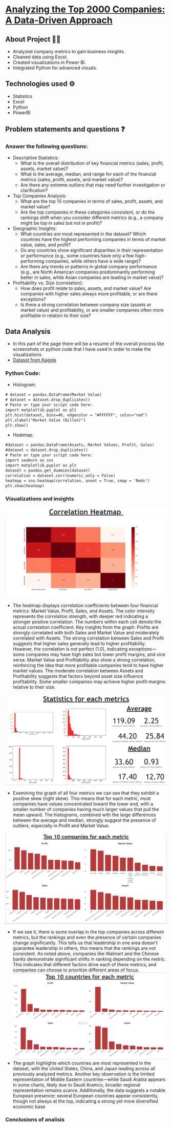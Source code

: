 # <ins>Analyzing the Top 2000 Companies: A Data-Driven Approach</ins>

## About Project 👨‍💻

- Analyzed company metrics to gain business insights. 
- Cleaned data using Excel.
- Created visualizations in Power BI.
- Integrated Python for advanced visuals.

## Technologies used ⚙️
    
- Statistics
- Excel
- Python
- PowerBI

## Problem statements and questions ❓
 ### Answer the following questions:
- Descriptive Statistics:
   - What is the overall distribution of key financial metrics (sales, profit, assets, market value)?
    - What is the average, median, and range for each of the financial metrics (sales, profit, assets, and market value)?
    - Are there any extreme outliers that may need further investigation or clarification?
- Top Companies Analysis:
  - What are the top 10 companies in terms of sales, profit, assets, and market value?
  - Are the top companies in these categories consistent, or do the rankings shift when you consider different metrics (e.g., a company might be top in sales but not in profit)?
- Geographic Insights:
  - What countries are most represented in the dataset? Which countries have the highest performing companies in terms of market value, sales, and profit?
  - Do any countries show significant disparities in their representation or performance (e.g., some countries have only a few high-performing companies, while others have a wide range)?
  - Are there any trends or patterns in global company performance (e.g., are North American companies predominantly performing better in sales, while Asian companies are leading in market value)?
- Profitability vs. Size (correlation):
  - How does profit relate to sales, assets, and market value? Are companies with higher sales always more profitable, or are there exceptions?
  - Is there a strong correlation between company size (assets or market value) and profitability, or are smaller companies often more profitable in relation to their size?

 ## Data Analysis
- In this part of the page there will be a resume of the overall process like screenshots or python code that I have used in order to make the visualizations
- <a href='https://www.kaggle.com/datasets/soumyodippal000/top-2000-companies-financial-data-2024-dataset'>Dataset from Kaggle</a> 

### Python Code:
  - Histogram:
```
# dataset = pandas.DataFrame(Market Value)
# dataset = dataset.drop_duplicates()
# Paste or type your script code here:
import matplotlib.pyplot as plt
plt.hist(dataset, bins=40, edgecolor = "#FFFFFF", color="red")
plt.xlabel("Market Value (Billon)")
plt.show()
```
  - Heatmap:
```
#dataset = pandas.DataFrame(Assets, Market Values, Profit, Sales)
#dataset = dataset.drop_duplicates()
# Paste or type your script code here:
import seaborn as sns
import matplotlib.pyplot as plt
dataset = pandas.get_dummies(dataset)
correlation = dataset.corr(numeric_only = False)
heatmap = sns.heatmap(correlation, annot = True, cmap = 'Reds')
plt.show(heatmap)
```
### Visualizations and insights
![heatmap](images/screenshot/heatmap.png?raw=true "Title")
- The heatmap displays correlation coefficients between four financial metrics: Market Value, Profit, Sales, and Assets. The color intensity represents the correlation strength, with deeper red indicating a stronger positive correlation. The numbers within each cell denote the actual correlation coefficient.
Key insights from the graph:
Profits are strongly correlated with both Sales and Market Value and moderately correlated with Assets.
The strong correlation between Sales and Profit suggests that higher sales generally lead to higher profitability. However, the correlation is not perfect (1.0), indicating exceptions—some companies may have high sales but lower profit margins, and vice versa.
Market Value and Profitability also show a strong correlation, reinforcing the idea that more profitable companies tend to have higher market values.
The moderate correlation between Assets and Profitability suggests that factors beyond asset size influence profitability. Some smaller companies may achieve higher profit margins relative to their size.

![histogram](images/screenshot/histogramdistributionv2.png?raw=true "Title")
-  Examining the graph of all four metrics we can see that they exhibit a positive skew (right skew). This means that for each metric, most companies have values concentrated toward the lower end, with a smaller number of companies having much larger values that pull the mean upward.
The histograms, combined with the large differences between the average and median, strongly suggest the presence of outliers, especially in Profit and Market Value.

![t10companies](images/screenshot/top10companies.png?raw=true "Title")
- If we see it, there is some overlap in the top companies across different metrics, but the rankings and even the presence of certain companies change significantly. This tells us that leadership in one area doesn't guarantee leadership in others, this means that the rankings are not consistent. As noted above, companies like Walmart and the Chinese banks demonstrate significant shifts in ranking depending on the metric. This indicates that different factors drive each of these metrics, and companies can choose to prioritize different areas of focus.
![top10countries](images/screenshot/top10countries.png?raw=true "Title")
- The graph highlights which countries are most represented in the dataset, with the United States, China, and Japan leading across all previously analyzed metrics. Another key observation is the limited representation of Middle Eastern countries—while Saudi Arabia appears in some charts, likely due to Saudi Aramco, broader regional representation remains scarce. Additionally, the data suggests a notable European presence; several European countries appear consistently, though not always at the top, indicating a strong yet more diversified economic base

### Conclusions of analisis 


